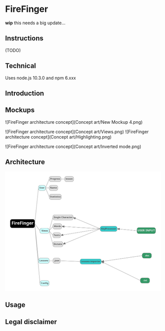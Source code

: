 # FireFinger

**wip** this needs a big update...

## Instructions  
(TODO)

## Technical
Uses node.js 10.3.0 and npm 6.xxx

## Introduction

## Mockups
![FireFinger architecture concept](Concept art/New Mockup 4.png)

![FireFinger architecture concept](Concept art/Views.png)
![FireFinger architecture concept](Concept art/Highlighting.png)

![FireFinger architecture concept](Concept art/Inverted mode.png)

## Architecture
![FireFinger architecture concept](concept.png)

## Usage

## Legal disclaimer
